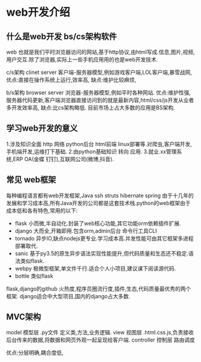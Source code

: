 web开发介绍
===
## 什么是web开发 bs/cs架构软件
web 也就是我们平时浏览器访问的网站,基于http协议,由html写成.信息,图片,视频,用户交互.除了浏览器,实际上一些手机应用用的也是web开发技术.

c/s架构 clinet server 客户端-服务器模型,例如游戏客户端,LOL客户端,暴雪战网,
优点:直接在操作系统上运行,效率高,
缺点:维护比较麻烦,

b/s架构 browser server 浏览器-服务器模型,例如平时各种网站.
优点:维护性强,服务器代码更新,客户端浏览器直接访问到的就是最新内容,html/css/js开发从业者多开发效率高,
缺点:比cs架构略低.
目前市场上占大多数的应用是BS架构.

## 学习web开发的意义
1.涉及知识全面 http 网络 python后台 html前端 linux部署等.对爬虫,客户端开发,手机端开发,运维打下基础.
2.由python基础知识 转向 应用.
3.就业.xx管理系统,ERP OA(金蝶 钉钉),互联网公司(微博,抖音).

## 常见 web框架
每种编程语言都有web开发框架,Java ssh struts hibernate spring
由于十几年的发展和学习成本高,所有Java开发的公司都是这套技术栈.python的web框架由于成本低和各有特色,常用的以下:
- flask     小而微,半自动化.封装了web核心功能,其它功能orm依赖插件扩展.
- django    大而全,开箱即用.包含orm,admin后台 命令行工具CLI
- tornado   异步IO,缺点nodejs更专业.学习成本高.并发性能可由其它框架多进程部署取代.
- sanic     基于py3.5的原生异步语法实现性能提升,但代码质量和生态还不稳定.语法类似flask.
- webpy     极微型框架,单文件千行.适合个人小项目,建议课下阅读源代码.
- bottle    类似flask

flask,django的github 火热度,程序员圈流行度,插件,生态,代码质量最优秀的两个框架.
django适合中大型项目,国内的django占大多数.

## MVC架构
model       模型层     .py文件 定义类,方法,业务逻辑.
view        视图层     .html.css.js,负责接收后台传来的数据,将数据和网页外观一起呈现给客户端.
controller  控制层     路由调度

优点:分层明确,耦合度低,